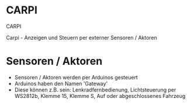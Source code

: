 # CARPI
CARPI

Carpi - Anzeigen und Steuern per externer Sensoren / Aktoren

# Sensoren / Aktoren
 - Sensoren / Aktoren werden per Arduinos gesteuert
 - Arduinos haben den Namen 'Gateway' 
 - Diese können z.B. sein: Lenkradfernbedienung, Lichtsteuerung per WS2812b, Klemme 15, Klemme S, Auf oder abgeschlossenes Fahrzeug
